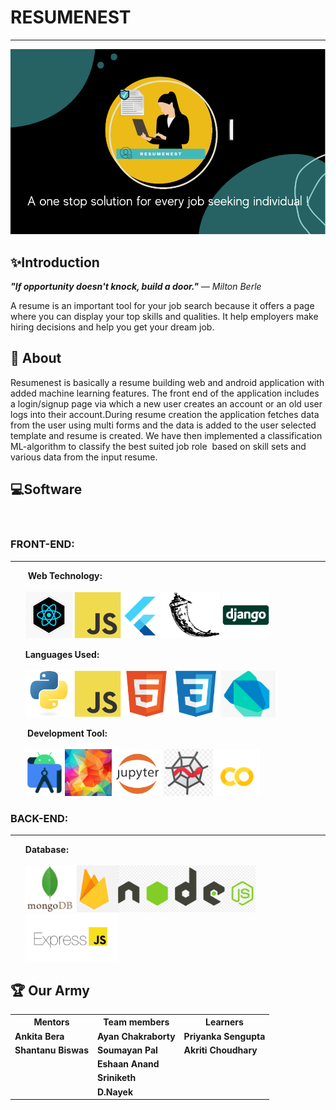 # RESUMENEST
<hr>
<html>
  <head>
  <meta charset="UTF-8">
  </head>
<body>
<img src ="msc1.png"/>
<h2>✨Introduction</h2>

  <p style ="font size : 160%;"><b><i>"If opportunity doesn't knock, build a door."</b> ― Milton Berle</i>

A resume is an important tool for your job search because it offers a page where you can display your top skills and
qualities. It help employers make hiring decisions and help you get your dream job.
  </p>
  
  <h2>📄 About</h2>
  <p>Resumenest is basically a resume building web and android application with added machine learning features. The front end of the application includes a login/signup page via which a new user creates an account or an old user logs into their account.During resume creation the application fetches data from the user using multi forms and the data is added to the user selected template and resume is created. We have then implemented a classification ML-algorithm to classify the best suited job role  based on skill sets and various data from the input resume.
  </p>
  <h2>💻Software</h2>
    <br>

  <h3><b>  FRONT-END: </b></h3>
  <hr>
<ul> <b>Web Technology:<b><br><br> <img src ="images/react.jpg"/ style="height : 75px";>  <img src ="images/js.svg"/ style="height : 75px";><img src ="images/flutter.PNG"/ style="height : 75px";><img src ="images/flask.png"/ style="height : 75px";>  <img src ="images/django.svg"/ style="height : 75px";></ul>
  
  <ul><b>Languages Used:</b><br><br> <img src ="images/python.svg"/ style="height : 75px";> <img src ="images/js.svg"/ style="height : 75px";> <img src ="images/html.svg"/ style="height : 75px";> <img src ="images/css.svg"/ style="height : 75px";> <img src ="images/dart.PNG"/ style="height : 75px";></ul>
  <ul><b> Development Tool:</b><br><br> <img src ="images/andriodstd.PNG"/ style="height : 75px;"><img src ="images/vscode.jpg"/ style="height : 75px";> <img src ="images/jupiternotebook.PNG"/ style="height : 75px";> <img src ="images/spyder.PNG"/ style="height : 75px";><img src ="images/colab.PNG"/ style="height : 75px";></ul>

   
  <h3><b>  BACK-END: </b></h3>
  <hr>
  <ul><b>Database: </b><br><br><img src ="images/mongodb.PNG"/ style="height : 75px";> <img src ="images/firebase.PNG"/ style="height : 75px";><img src ="images/node.PNG"/ style="height : 75px";> <img src ="images/express.PNG"/ style="height : 75px";></ul>

  
  <h2>🏆 Our Army</h2>
<!--     <table>
    <tr>
      <td> MENTORS</td>
    <td> Ankita Bera (1828229)</td>
      <td>Santanu Biswas (1904465)</td>
    </tr>
       <tr>
         <td>TEAM MEMBERS</td>
    <td>Ayan Chakraborty (1905741))</td>
         <td>Soumayan Pal (1929121))</td>
    <tr><td>      </td>
<td>Eshaan Anand (2005451))</td>
<td>Santanu Biswas (1904465))</td>
    </tr>
    <tr>
      <td>LEARNERS</td>
      <td>Akriti Choudhary(2005776)</td>
      <td>Priyanka Sengupta(20051556)</td>
    </tr>
    </table> -->
  
   <table style="width:100%">
  <tr>
    <th>Mentors</th>
    <th>Team members</th>
    <th>Learners</th>
  </tr>
  <tr>
    <td>Ankita Bera</td>
    <td>Ayan Chakraborty</td>
    <td>Priyanka Sengupta</td>
  </tr>
  <tr>
    <td>Shantanu Biswas</td>
    <td>Soumayan Pal</td>
    <td>Akriti Choudhary</td>
  </tr>
   <tr>
    <td> </td>
    <td>Eshaan Anand</td>
    <td> </td>
  </tr>
     <tr>
    <td> </td>
    <td>Sriniketh</td>
    <td> </td>
  </tr>
     <tr>
    <td> </td>
    <td>D.Nayek</td>
       <td> </td>
  </body>
